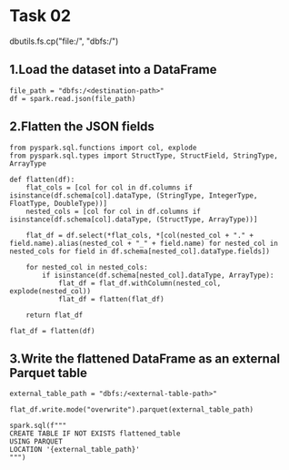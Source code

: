 # Task 02

dbutils.fs.cp("file:/<local-file-path>", "dbfs:/<destination-path>")

## 1.Load the dataset into a DataFrame
```
file_path = "dbfs:/<destination-path>"
df = spark.read.json(file_path)
```
## 2.Flatten the JSON fields
```
from pyspark.sql.functions import col, explode
from pyspark.sql.types import StructType, StructField, StringType, ArrayType

def flatten(df):
    flat_cols = [col for col in df.columns if isinstance(df.schema[col].dataType, (StringType, IntegerType, FloatType, DoubleType))]
    nested_cols = [col for col in df.columns if isinstance(df.schema[col].dataType, (StructType, ArrayType))]
    
    flat_df = df.select(*flat_cols, *[col(nested_col + "." + field.name).alias(nested_col + "_" + field.name) for nested_col in nested_cols for field in df.schema[nested_col].dataType.fields])
    
    for nested_col in nested_cols:
        if isinstance(df.schema[nested_col].dataType, ArrayType):
            flat_df = flat_df.withColumn(nested_col, explode(nested_col))
            flat_df = flatten(flat_df)
    
    return flat_df

flat_df = flatten(df)
```

## 3.Write the flattened DataFrame as an external Parquet table
```
external_table_path = "dbfs:/<external-table-path>"

flat_df.write.mode("overwrite").parquet(external_table_path)

spark.sql(f"""
CREATE TABLE IF NOT EXISTS flattened_table
USING PARQUET
LOCATION '{external_table_path}'
""")
```
